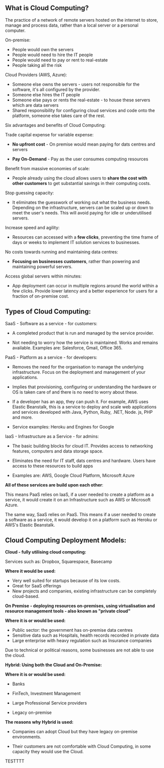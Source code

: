 ## What is Cloud Computing?

The practice of a network of remote servers hosted on the internet to store, manage and process data, rather than a local server or a personal computer.

On-premise: 

- People would own the servers
- People would need to hire the IT people
- People would need to pay or rent to real-estate
- People taking all the risk

Cloud Providers (AWS, Azure): 

-  Someone else owns the servers - users not responsible for the software, it's all configured by the provider. 
- Someone else hires the IT people 
- Someone else pays or rents the real-estate - to house these servers which are data servers
-  Shared responsibility for configuring cloud services and code onto the platform, someone else takes care of the rest.

Six advantages and benefits of Cloud Computing:

Trade capital expense for variable expense: 

- **No upfront cost** - On premise would mean paying for dats centres and servers

- **Pay On-Demand** - Pay as the user consumes computing resources

Benefit from massive economies of scale: 

- People already using the cloud allows users to **share the cost with other customers** to get substantial savings in their computing costs.

Stop guessing capacity:

- It eliminates the guesswork of working out what the business needs. Depending on the infrastructure, servers can be scaled up or down to meet the user's needs. This will avoid paying for idle or underutilised servers. 

Increase speed and agility:

- Resources can accessed with a **few clicks**, preventing the time frame of days or weeks to implement IT solution services to businesses. 

No costs towards running and maintaining data centres:

- **Focusing on businesses customers**, rather than powering and maintaining powerful servers.

Access global servers within minutes:

- App deployment can occur in multiple regions around the world within a few clicks. Provide lower latency and a better experience for users for a fraction of on-premise cost.

## Types of Cloud Computing:

SaaS - Software as a service - for customers:

- A completed product that is run and managed by the service provider.

- Not needing to worry how the service is maintained. Works and remains available. Examples are: Salesforce, Gmail, Office 365.

PaaS - Platform as a service - for developers:
 
 - Removes the need for the organisation to manage the underlying infrastructure. Focus on the deployment and management of your applications. 
 
 - Implies that provisioning, configuring or understanding the hardware or OS is taken care of and there is no need to worry about these. 
 
 - If a developer has an app, they can push it. For example, AWS uses Elastic Beanstalk, this is a service to deploy and scale web applications and services developed with Java, Python, Ruby, .NET, Node. js, PHP and more.
 
 - Service examples: Heroku and Engines for Google 
 
 IaaS - Infrastructure as a Service - for admins:
 
 - The basic building blocks for cloud IT. Provides access to networking features, computers and data storage space. 
 
 - Eliminates the need for IT staff, dats centres and hardware. Users have access to these resources to build apps
 
 - Examples are: AWS, Google Cloud Platform, Microsoft Azure
 
**All of these services are build upon each other**: 

This means PaaS relies on IaaS, if a user needed to create a platform as a service, it would create it on an Infrastructure such as AWS or Microsoft Azure.
 
 The same way, SaaS relies on PaaS. This means if a user needed to create a software as a service, it would develop it on a platform such as Heroku or AWS's Elastic Beanstalk. 
 
 ## Cloud Computing Deployment Models:
 
 **Cloud - fully utilising cloud computing:** 
 
 Services such as: Dropbox, Squarespace, Basecamp
 
 **Where it would be used:** 
  
  - Very well suited for startups because of its low costs.
  - Great for SaaS offerings
  - New projects and companies, existing infrastructure can be completely cloud-based.
  
 **On Premise - deploying resources on-premises, using virtualisation and resource management tools - also known as "private cloud"**
 
 **Where it is or would be used:**
 
 - Public sector: the government has on-premise data centres
 - Sensitive data such as Hospitals, health records recorded in private data
 - Large enterprise with heavy regulation such as Insurance companies
  
  Due to technical or political reasons, some businesses are not able to use the cloud. 
  
 **Hybrid: Using both the Cloud and On-Premise:**
 
  **Where it is or would be used:**
  
  - Banks
  
  - FinTech, Investment Management
  
  - Large Professional Service providers
  
  - Legacy on-premise
  
  **The reasons why Hybrid is used:**
   
   - Companies can adopt Cloud but they have legacy on-premise environments. 
   
   - Their customers are not comfortable with Cloud Computing, in some capacity they would use the Cloud.  
 

TESTTTT
 